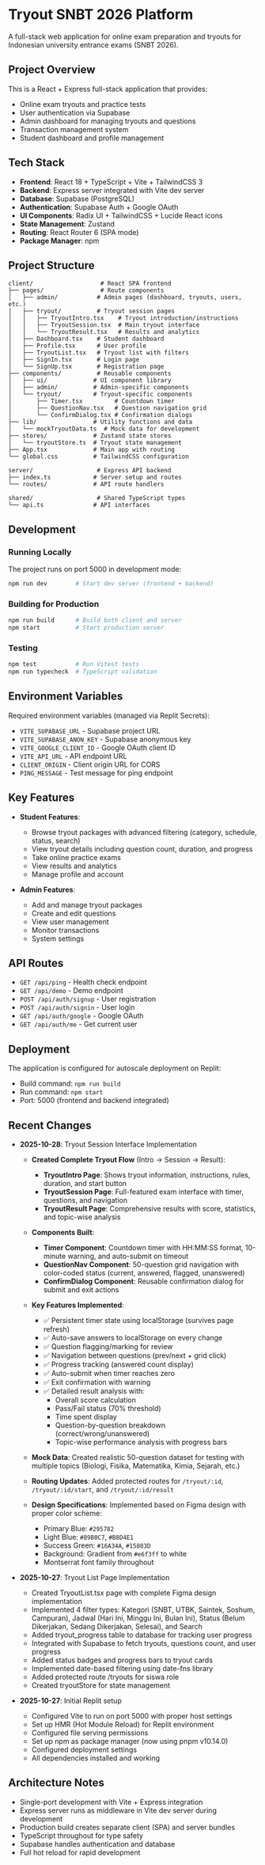 # Tryout SNBT 2026 Platform

A full-stack web application for online exam preparation and tryouts for Indonesian university entrance exams (SNBT 2026).

## Project Overview

This is a React + Express full-stack application that provides:
- Online exam tryouts and practice tests
- User authentication via Supabase
- Admin dashboard for managing tryouts and questions
- Transaction management system
- Student dashboard and profile management

## Tech Stack

- **Frontend**: React 18 + TypeScript + Vite + TailwindCSS 3
- **Backend**: Express server integrated with Vite dev server
- **Database**: Supabase (PostgreSQL)
- **Authentication**: Supabase Auth + Google OAuth
- **UI Components**: Radix UI + TailwindCSS + Lucide React icons
- **State Management**: Zustand
- **Routing**: React Router 6 (SPA mode)
- **Package Manager**: npm

## Project Structure

```
client/                   # React SPA frontend
├── pages/                # Route components
│   ├── admin/           # Admin pages (dashboard, tryouts, users, etc.)
│   ├── tryout/          # Tryout session pages
│   │   ├── TryoutIntro.tsx    # Tryout introduction/instructions
│   │   ├── TryoutSession.tsx  # Main tryout interface
│   │   └── TryoutResult.tsx   # Results and analytics
│   ├── Dashboard.tsx    # Student dashboard
│   ├── Profile.tsx      # User profile
│   ├── TryoutList.tsx   # Tryout list with filters
│   ├── SignIn.tsx       # Login page
│   └── SignUp.tsx       # Registration page
├── components/          # Reusable components
│   ├── ui/             # UI component library
│   ├── admin/          # Admin-specific components
│   └── tryout/         # Tryout-specific components
│       ├── Timer.tsx         # Countdown timer
│       ├── QuestionNav.tsx   # Question navigation grid
│       └── ConfirmDialog.tsx # Confirmation dialogs
├── lib/                # Utility functions and data
│   └── mockTryoutData.ts  # Mock data for development
├── stores/             # Zustand state stores
│   └── tryoutStore.ts  # Tryout state management
├── App.tsx             # Main app with routing
└── global.css          # TailwindCSS configuration

server/                  # Express API backend
├── index.ts            # Server setup and routes
└── routes/             # API route handlers

shared/                  # Shared TypeScript types
└── api.ts              # API interfaces
```

## Development

### Running Locally

The project runs on port 5000 in development mode:

```bash
npm run dev        # Start dev server (frontend + backend)
```

### Building for Production

```bash
npm run build      # Build both client and server
npm start          # Start production server
```

### Testing

```bash
npm test           # Run Vitest tests
npm run typecheck  # TypeScript validation
```

## Environment Variables

Required environment variables (managed via Replit Secrets):
- `VITE_SUPABASE_URL` - Supabase project URL
- `VITE_SUPABASE_ANON_KEY` - Supabase anonymous key
- `VITE_GOOGLE_CLIENT_ID` - Google OAuth client ID
- `VITE_API_URL` - API endpoint URL
- `CLIENT_ORIGIN` - Client origin URL for CORS
- `PING_MESSAGE` - Test message for ping endpoint

## Key Features

- **Student Features**:
  - Browse tryout packages with advanced filtering (category, schedule, status, search)
  - View tryout details including question count, duration, and progress
  - Take online practice exams
  - View results and analytics
  - Manage profile and account

- **Admin Features**:
  - Add and manage tryout packages
  - Create and edit questions
  - View user management
  - Monitor transactions
  - System settings

## API Routes

- `GET /api/ping` - Health check endpoint
- `GET /api/demo` - Demo endpoint
- `POST /api/auth/signup` - User registration
- `POST /api/auth/signin` - User login
- `GET /api/auth/google` - Google OAuth
- `GET /api/auth/me` - Get current user

## Deployment

The application is configured for autoscale deployment on Replit:
- Build command: `npm run build`
- Run command: `npm start`
- Port: 5000 (frontend and backend integrated)

## Recent Changes

- **2025-10-28**: Tryout Session Interface Implementation
  - **Created Complete Tryout Flow** (Intro → Session → Result):
    - **TryoutIntro Page**: Shows tryout information, instructions, rules, duration, and start button
    - **TryoutSession Page**: Full-featured exam interface with timer, questions, and navigation
    - **TryoutResult Page**: Comprehensive results with score, statistics, and topic-wise analysis
  
  - **Components Built**:
    - **Timer Component**: Countdown timer with HH:MM:SS format, 10-minute warning, and auto-submit on timeout
    - **QuestionNav Component**: 50-question grid navigation with color-coded status (current, answered, flagged, unanswered)
    - **ConfirmDialog Component**: Reusable confirmation dialog for submit and exit actions
  
  - **Key Features Implemented**:
    - ✅ Persistent timer state using localStorage (survives page refresh)
    - ✅ Auto-save answers to localStorage on every change
    - ✅ Question flagging/marking for review
    - ✅ Navigation between questions (prev/next + grid click)
    - ✅ Progress tracking (answered count display)
    - ✅ Auto-submit when timer reaches zero
    - ✅ Exit confirmation with warning
    - ✅ Detailed result analysis with:
      - Overall score calculation
      - Pass/Fail status (70% threshold)
      - Time spent display
      - Question-by-question breakdown (correct/wrong/unanswered)
      - Topic-wise performance analysis with progress bars
  
  - **Mock Data**: Created realistic 50-question dataset for testing with multiple topics (Biologi, Fisika, Matematika, Kimia, Sejarah, etc.)
  
  - **Routing Updates**: Added protected routes for `/tryout/:id`, `/tryout/:id/start`, and `/tryout/:id/result`
  
  - **Design Specifications**: Implemented based on Figma design with proper color scheme:
    - Primary Blue: `#295782`
    - Light Blue: `#89B0C7`, `#B8D4E1`
    - Success Green: `#16A34A`, `#15803D`
    - Background: Gradient from `#e6f3ff` to white
    - Montserrat font family throughout
  
- **2025-10-27**: Tryout List Page Implementation
  - Created TryoutList.tsx page with complete Figma design implementation
  - Implemented 4 filter types: Kategori (SNBT, UTBK, Saintek, Soshum, Campuran), Jadwal (Hari Ini, Minggu Ini, Bulan Ini), Status (Belum Dikerjakan, Sedang Dikerjakan, Selesai), and Search
  - Added tryout_progress table to database for tracking user progress
  - Integrated with Supabase to fetch tryouts, questions count, and user progress
  - Added status badges and progress bars to tryout cards
  - Implemented date-based filtering using date-fns library
  - Added protected route /tryouts for siswa role
  - Created tryoutStore for state management
  
- **2025-10-27**: Initial Replit setup
  - Configured Vite to run on port 5000 with proper host settings
  - Set up HMR (Hot Module Reload) for Replit environment
  - Configured file serving permissions
  - Set up npm as package manager (now using pnpm v10.14.0)
  - Configured deployment settings
  - All dependencies installed and working

## Architecture Notes

- Single-port development with Vite + Express integration
- Express server runs as middleware in Vite dev server during development
- Production build creates separate client (SPA) and server bundles
- TypeScript throughout for type safety
- Supabase handles authentication and database
- Full hot reload for rapid development

